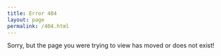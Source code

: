 ```yaml
---
title: Error 404
layout: page
permalink: /404.html
---
```

Sorry, but the page you were trying to view has moved or does not exist!
